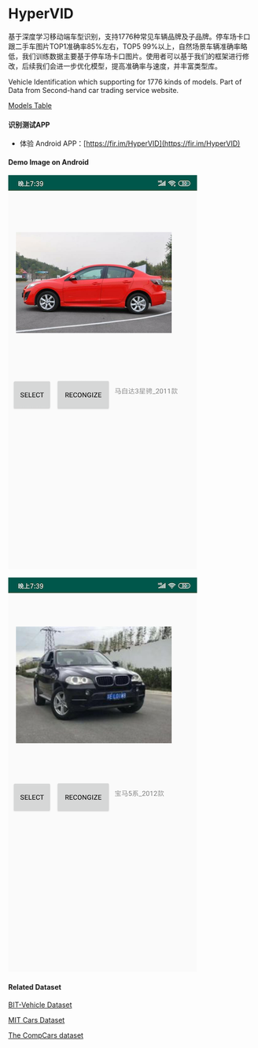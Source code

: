 # HyperVID
基于深度学习移动端车型识别，支持1776种常见车辆品牌及子品牌。停车场卡口跟二手车图片TOP1准确率85%左右，TOP5 99%以上，自然场景车辆准确率略低，我们训练数据主要基于停车场卡口图片。使用者可以基于我们的框架进行修改，后续我们会进一步优化模型，提高准确率与速度，并丰富类型库。

Vehicle Identification which supporting for 1776 kinds of models. Part of Data from Second-hand car trading service website.

[Models Table](label.txt)


#### 识别测试APP

- 体验 Android APP：[https://fir.im/HyperVID](https://fir.im/HyperVID)


#### Demo Image on Android

![Screenshot_2019-04-21-19-39-42-500_test.deploy.tv](demo_images/Screenshot_2019-04-21-19-39-42-500_test.deploy.tv.png)

![Screenshot_2019-04-21-19-39-55-200_test.deploy.tv](demo_images/Screenshot_2019-04-21-19-39-55-200_test.deploy.tv.png)


#### Related Dataset

[BIT-Vehicle Dataset](http://iitlab.bit.edu.cn/mcislab/vehicledb/)

[MIT Cars Dataset](https://ai.stanford.edu/~jkrause/cars/car_dataset.html)

[The CompCars dataset](http://mmlab.ie.cuhk.edu.hk/datasets/comp_cars/index.html)
